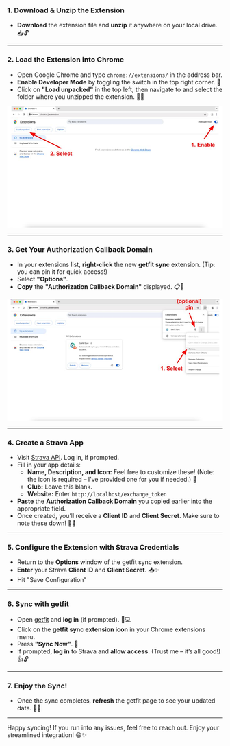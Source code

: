 ### 1. **Download & Unzip the Extension**

- **Download** the extension file and **unzip** it anywhere on your local drive. 📥🔓

---

### 2. **Load the Extension into Chrome**

- Open Google Chrome and type `chrome://extensions/` in the address bar.
- **Enable Developer Mode** by toggling the switch in the top right corner. 🔧
- Click on **"Load unpacked"** in the top left, then navigate to and select the folder where you unzipped the extension. 📂✅

<!-- Next we will include an image: imgs/dev_chrome.jpg -->
![Developer Mode in Chrome](imgs/dev_chrome.jpg)

---

### 3. **Get Your Authorization Callback Domain**

- In your extensions list, **right-click** the new **getfit sync** extension. (Tip: you can pin it for quick access!)
- Select **"Options"**.
- **Copy** the **"Authorization Callback Domain"** displayed. 📋🔑

![Options in getfit sync](imgs/select_options.jpg)

---

### 4. **Create a Strava App**

- Visit [Strava API](https://www.strava.com/settings/api). Log in, if prompted.
- Fill in your app details:
    - **Name, Description, and Icon:** Feel free to customize these! (Note: the icon is required – I’ve provided one for you if needed.) 🎨
    - **Club:** Leave this blank.
    - **Website:** Enter `http://localhost/exchange_token`
- **Paste** the **Authorization Callback Domain** you copied earlier into the appropriate field.
- Once created, you’ll receive a **Client ID** and **Client Secret**. Make sure to note these down! 🔐📝

---

### 5. **Configure the Extension with Strava Credentials**

- Return to the **Options** window of the getfit sync extension.
- **Enter** your Strava **Client ID** and **Client Secret**. 📥✨
- Hit "Save Configuration"
---

### 6. **Sync with getfit**

- Open [getfit](https://getfit.mit.edu/) and **log in** (if prompted). 👤💻
- Click on the **getfit sync extension icon** in your Chrome extensions menu.
- Press **"Sync Now"**. 🔄
- If prompted, **log in** to Strava and **allow access**. (Trust me – it’s all good!) 👍🔓

---

### 7. **Enjoy the Sync!**

- Once the sync completes, **refresh** the getfit page to see your updated data. 🎉🔄

---

Happy syncing! If you run into any issues, feel free to reach out. Enjoy your streamlined integration! 😄✨